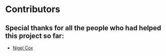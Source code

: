 # Contributors

## Special thanks for all the people who had helped this project so far:

* [Nigel Cox](https://github.com/bartius-nigel)
